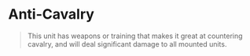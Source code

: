# Anti-Cavalry

> This unit has weapons or training that makes it great at countering cavalry, and will deal significant damage to all mounted units.
